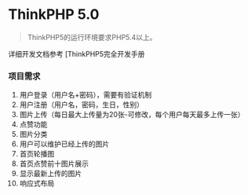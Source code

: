 ThinkPHP 5.0
===============

> ThinkPHP5的运行环境要求PHP5.4以上。

详细开发文档参考 [ThinkPHP5完全开发手册

### 项目需求

1. 用户登录（用户名+密码），需要有验证机制
2. 用户注册（用户名，密码，生日，性别）
3. 图片上传（每日最大上传量为20张-可修改，每个用户每天最多上传一张）
4. 点赞功能
5. 图片分类
6. 用户可以维护已经上传的图片
7. 首页轮播图
8. 首页点赞前十图片展示
9. 显示最新上传的图片
10. 响应式布局